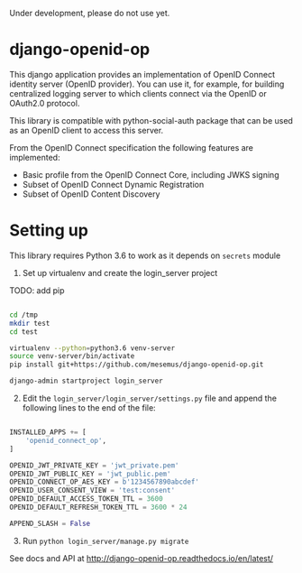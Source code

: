 <!--- [![Build Status](https://travis-ci.org/mesemus/django-openid-idp.svg?branch=master)](https://travis-ci.org/mesemus/django-openid-idp)
 [![Coverage](https://codecov.io/gh/mesemus/django-openid-idp/branch/master/graph/badge.svg)](https://codecov.io/gh/mesemus/django-openid-idp)
 [![Requirements Status](https://requires.io/github/mesemus/django-openid-idp/requirements.svg?branch=master)](https://requires.io/github/mesemus/django-openid-idp/requirements/?branch=master)
 [![Test report](https://img.shields.io/badge/tests-report-blue.svg)](https://mesemus.github.io/django-openid-idp/test_report.html)
 [![Coverage report](https://img.shields.io/badge/coverage-report-blue.svg)](https://mesemus.github.io/django-openid-idp/htmlcov/index.html)
 [![Docs](https://readthedocs.org/projects/pip/badge/)](http://django-openid-idp.readthedocs.io/en/latest/)
-->

Under development, please do not use yet.

# django-openid-op

This django application provides an implementation of OpenID Connect identity server
(OpenID provider). You can use it, for example, for building centralized logging
server to which clients connect via the OpenID or OAuth2.0 protocol.

This library is compatible with python-social-auth package that can be used
as an OpenID client to access this server.

From the OpenID Connect specification the following features are implemented:

   * Basic profile from the OpenID Connect Core, including JWKS signing
   * Subset of OpenID Connect Dynamic Registration
   * Subset of OpenID Content Discovery

Setting up
==========

This library requires Python 3.6 to work as it depends on ```secrets``` module

1. Set up virtualenv and create the login_server project

TODO: add pip 

```bash

cd /tmp
mkdir test
cd test

virtualenv --python=python3.6 venv-server
source venv-server/bin/activate
pip install git+https://github.com/mesemus/django-openid-op.git

django-admin startproject login_server

```

2. Edit the ```login_server/login_server/settings.py``` file and append the following lines to the end of the file:

```python

INSTALLED_APPS += [
    'openid_connect_op',
]

OPENID_JWT_PRIVATE_KEY = 'jwt_private.pem'
OPENID_JWT_PUBLIC_KEY = 'jwt_public.pem'
OPENID_CONNECT_OP_AES_KEY = b'1234567890abcdef'
OPENID_USER_CONSENT_VIEW = 'test:consent'
OPENID_DEFAULT_ACCESS_TOKEN_TTL = 3600
OPENID_DEFAULT_REFRESH_TOKEN_TTL = 3600 * 24

APPEND_SLASH = False
```

3. Run ```python login_server/manage.py migrate```

See docs and API at http://django-openid-op.readthedocs.io/en/latest/
